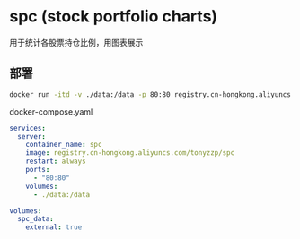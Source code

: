 # spc (stock portfolio charts)

用于统计各股票持仓比例，用图表展示


## 部署
```bash
docker run -itd -v ./data:/data -p 80:80 registry.cn-hongkong.aliyuncs.com/tonyzzp/spc
```

docker-compose.yaml
```yaml
services:
  server:
    container_name: spc
    image: registry.cn-hongkong.aliyuncs.com/tonyzzp/spc
    restart: always
    ports:
      - "80:80"
    volumes:
      - ./data:/data

volumes:
  spc_data:
    external: true
```
